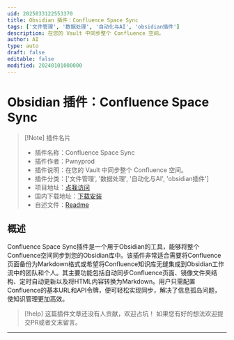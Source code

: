 ```yaml
---
uid: 2025033122553370
title: Obsidian 插件：Confluence Space Sync
tags: ['文件管理', '数据处理', '自动化与AI', 'obsidian插件']
description: 在您的 Vault 中同步整个 Confluence 空间。
author: AI
type: auto
draft: false
editable: false
modified: 20240101000000
---
```


# Obsidian 插件：Confluence Space Sync

> [!Note] 插件名片
> - 插件名称：Confluence Space Sync
> - 插件作者：Pwnyprod
> - 插件说明：在您的 Vault 中同步整个 Confluence 空间。
> - 插件分类：['文件管理', '数据处理', '自动化与AI', 'obsidian插件']
> - 项目地址：[点我访问](https://github.com/pwnyprod/obsidian-confluence-space-sync-plugin)
> - 国内下载地址：[下载安装](https://pkmer.cn/products/plugin/pluginMarket/?confluence-space-sync)
> - 自述文件：[Readme](https://ghproxy.net/https://raw.githubusercontent.com/pwnyprod/obsidian-confluence-space-sync-plugin/main/README.md)



## 概述

Confluence Space Sync插件是一个用于Obsidian的工具，能够将整个Confluence空间同步到您的Obsidian库中。该插件非常适合需要将Confluence页面备份为Markdown格式或希望将Confluence知识库无缝集成到Obsidian工作流中的团队和个人。其主要功能包括自动同步Confluence页面、镜像文件夹结构、定时自动更新以及将HTML内容转换为Markdown。用户只需配置Confluence的基本URL和API令牌，便可轻松实现同步，解决了信息孤岛问题，使知识管理更加高效。


> [!help] 
> 这篇插件文章还没有人贡献，欢迎占坑！
> 如果您有好的想法欢迎提交PR或者文末留言。
> 

---



